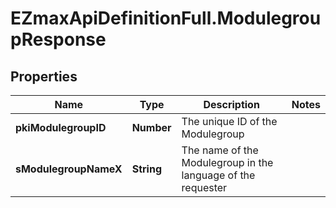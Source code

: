 # EZmaxApiDefinitionFull.ModulegroupResponse

## Properties

Name | Type | Description | Notes
------------ | ------------- | ------------- | -------------
**pkiModulegroupID** | **Number** | The unique ID of the Modulegroup | 
**sModulegroupNameX** | **String** | The name of the Modulegroup in the language of the requester | 


